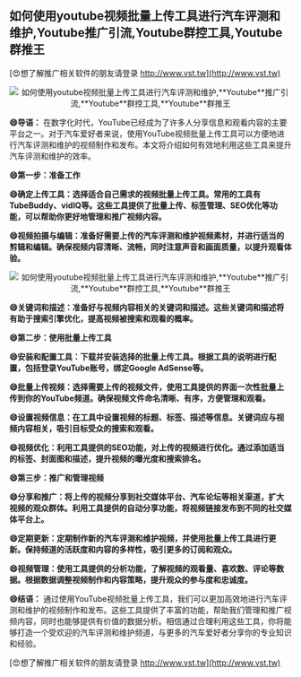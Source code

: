 ## **如何使用youtube视频批量上传工具进行汽车评测和维护,**Youtube**推广引流,**Youtube**群控工具,**Youtube**群推王**

[😍想了解推广相关软件的朋友请登录 http://www.vst.tw](http://www.vst.tw)

 <center><img src="https://vst.tw/MP4/tuiguang/png/7.png" alt="如何使用youtube视频批量上传工具进行汽车评测和维护,**Youtube**推广引流,**Youtube**群控工具,**Youtube**群推王"></center>

**😄导语：**
在数字化时代，YouTube已经成为了许多人分享信息和观看内容的主要平台之一。对于汽车爱好者来说，使用YouTube视频批量上传工具可以方便地进行汽车评测和维护的视频制作和发布。本文将介绍如何有效地利用这些工具来提升汽车评测和维护的效率。

**😄第一步：准备工作**

**😄确定上传工具：选择适合自己需求的视频批量上传工具。常用的工具有TubeBuddy、vidIQ等。这些工具提供了批量上传、标签管理、SEO优化等功能，可以帮助你更好地管理和推广视频内容。**

**😄视频拍摄与编辑：准备好需要上传的汽车评测和维护视频素材，并进行适当的剪辑和编辑。确保视频内容清晰、流畅，同时注意声音和画面质量，以提升观看体验。**

 <center><img src="https://vst.tw/MP4/tuiguang/png/4.png" alt="如何使用youtube视频批量上传工具进行汽车评测和维护,**Youtube**推广引流,**Youtube**群控工具,**Youtube**群推王"></center>

**😄关键词和描述：准备好与视频内容相关的关键词和描述。这些关键词和描述将有助于搜索引擎优化，提高视频被搜索和观看的概率。**

**😄第二步：使用批量上传工具**

**😄安装和配置工具：下载并安装选择的批量上传工具。根据工具的说明进行配置，包括登录YouTube账号，绑定Google AdSense等。**

**😄批量上传视频：选择需要上传的视频文件，使用工具提供的界面一次性批量上传到你的YouTube频道。确保视频文件命名清晰、有序，方便管理和观看。**

**😄设置视频信息：在工具中设置视频的标题、标签、描述等信息。关键词应与视频内容相关，吸引目标受众的搜索和观看。**

**😄视频优化：利用工具提供的SEO功能，对上传的视频进行优化。通过添加适当的标签、封面图和描述，提升视频的曝光度和搜索排名。**

**😄第三步：推广和管理视频**

**😄分享和推广：将上传的视频分享到社交媒体平台、汽车论坛等相关渠道，扩大视频的观众群体。利用工具提供的自动分享功能，将视频链接发布到不同的社交媒体平台上。**

**😄定期更新：定期制作新的汽车评测和维护视频，并使用批量上传工具进行更新。保持频道的活跃度和内容的多样性，吸引更多的订阅和观众。**

**😄视频管理：使用工具提供的分析功能，了解视频的观看量、喜欢数、评论等数据。根据数据调整视频制作和内容策略，提升观众的参与度和忠诚度。**

**😄结语：**
通过使用YouTube视频批量上传工具，我们可以更加高效地进行汽车评测和维护的视频制作和发布。这些工具提供了丰富的功能，帮助我们管理和推广视频内容，同时也能够提供有价值的数据分析。相信通过合理利用这些工具，你将能够打造一个受欢迎的汽车评测和维护频道，与更多的汽车爱好者分享你的专业知识和经验。

[😍想了解推广相关软件的朋友请登录 http://www.vst.tw](http://www.vst.tw)



